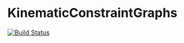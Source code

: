 # KinematicConstraintGraphs

[![Build Status](https://github.com/sascha.stuettgen@rwth-aachen.de/KinematicConstraintGraphs.jl/actions/workflows/CI.yml/badge.svg?branch=master)](https://github.com/sascha.stuettgen@rwth-aachen.de/KinematicConstraintGraphs.jl/actions/workflows/CI.yml?query=branch%3Amaster)
